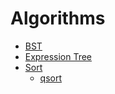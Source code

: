 # Algorithms
* [BST](./bst)
* [Expression Tree](./expression_tree)
* [Sort](./sort)
  * [qsort](./sort/qsort.ipynb)
